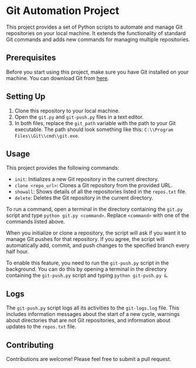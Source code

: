 # Git Automation Project

This project provides a set of Python scripts to automate and manage Git repositories on your local machine. It extends the functionality of standard Git commands and adds new commands for managing multiple repositories.

## Prerequisites

Before you start using this project, make sure you have Git installed on your machine. You can download Git from [here](https://git-scm.com/downloads).

## Setting Up

1. Clone this repository to your local machine.
2. Open the `git.py` and `git-push.py` files in a text editor.
3. In both files, replace the `git_path` variable with the path to your Git executable. The path should look something like this: `C:\\Program Files\\Git\\cmd\\git.exe`.

## Usage

This project provides the following commands:

- `init`: Initializes a new Git repository in the current directory.
- `clone <repo_url>`: Clones a Git repository from the provided URL.
- `showall`: Shows details of all the repositories listed in the `repos.txt` file.
- `delete`: Deletes the Git repository in the current directory.

To run a command, open a terminal in the directory containing the `git.py` script and type `python git.py <command>`. Replace `<command>` with one of the commands listed above.

When you initialize or clone a repository, the script will ask if you want it to manage Git pushes for that repository. If you agree, the script will automatically add, commit, and push changes to the specified branch every half hour.

To enable this feature, you need to run the `git-push.py` script in the background. You can do this by opening a terminal in the directory containing the `git-push.py` script and typing `python git-push.py &`.

## Logs

The `git-push.py` script logs all its activities to the `git-logs.log` file. This includes information messages about the start of a new cycle, warnings about directories that are not Git repositories, and information about updates to the `repos.txt` file.
## Contributing

Contributions are welcome! Please feel free to submit a pull request.

